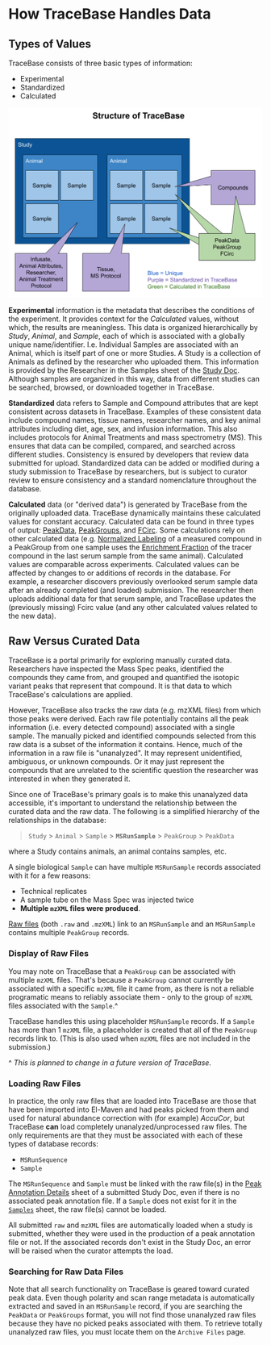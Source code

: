 # How TraceBase Handles Data

## Types of Values

TraceBase consists of three basic types of information:

* Experimental
* Standardized
* Calculated

![TraceBase data organization diagram](../Attachments/Structure%20of%20Tracebase%20Sketch.png)

**Experimental** information is the metadata that describes the conditions of the experiment.  It provides context for
the *Calculated* values, without which, the results are meaningless.  This data is organized hierarchically by *Study*,
*Animal*, and *Sample*, each of which is associated with a globally unique name/identifier.  I.e. Individual Samples are
associated with an Animal, which is itself part of one or more Studies.  A Study is a collection of Animals as defined
by the researcher who uploaded them.  This information is provided by the Researcher in the Samples sheet of the
[Study Doc](../Upload/How%20to%20Build%20a%20Submission/2%20-%20How%20to%20Fill%20In%20the%20Study%20Doc.md). Although
samples are organized in this way, data from different studies can be searched, browsed, or downloaded together in
TraceBase.

**Standardized** data refers to Sample and Compound attributes that are kept consistent across datasets in TraceBase.
Examples of these consistent data include compound names, tissue names, researcher names, and key animal attributes
including diet, age, sex, and infusion information.  This also includes protocols for Animal Treatments and mass
spectrometry (MS).  This ensures that data can be compiled, compared, and searched across different studies.
Consistency is ensured by developers that review data submitted for upload.  Standardized data can be added or modified
during a study submission to TraceBase by researchers, but is subject to curator review to ensure consistency and a
standard nomenclature throughout the database.

**Calculated** data (or "derived data") is generated by TraceBase from the originally uploaded data.  TraceBase
dynamically maintains these calculated values for constant accuracy.  Calculated data can be found in three types of
output: [PeakData](../Download/About%20the%20Data/Data%20Types/PeakData.md),
[PeakGroups](../Download/About%20the%20Data/Data%20Types/PeakGroups.md), and
[FCirc](../Download/About%20the%20Data/Data%20Types/FCirc.md).  Some calculations rely on other calculated data (e.g.
[Normalized Labeling](../Values/Normalized%20Labeling.md) of a measured compound in a PeakGroup from one sample uses the
[Enrichment Fraction](../Values/Enrichment%20Fraction.md) of the tracer compound in the last serum sample from the same
animal).  Calculated values are comparable across experiments.  Calculated values can be affected by changes to or
additions of records in the database.  For example, a researcher discovers previously overlooked serum sample data after
an already completed (and loaded) submission.  The researcher then uploads additional data for that serum sample, and
TraceBase updates the (previously missing) Fcirc value (and any other calculated values related to the new data).

## <a name="curated_v_raw"></a>Raw Versus Curated Data

TraceBase is a portal primarily for exploring manually curated data.  Researchers have inspected the Mass Spec peaks,
identified the compounds they came from, and grouped and quantified the isotopic variant peaks that represent that
compound.  It is that data to which TraceBase's calculations are applied.

However, TraceBase also tracks the raw data (e.g. mzXML files) from which those peaks were derived.  Each raw file
potentially contains all the peak information (i.e. every detected compound) associated with a single sample.  The
manually picked and identified compounds selected from this raw data is a subset of the information it contains.  Hence,
much of the information in a raw file is "unanalyzed".  It may represent unidentified, ambiguous, or unknown compounds.
Or it may just represent the compounds that are unrelated to the scientific question the researcher was interested in
when they generated it.

Since one of TraceBase's primary goals is to make this unanalyzed data accessible, it's important to understand the
relationship between the curated data and the raw data.  The following is a simplified hierarchy of the relationships in
the database:

> `Study` > `Animal` > `Sample` > **`MSRunSample`** > `PeakGroup` > `PeakData`

where a Study contains animals, an animal contains samples, etc.

A single biological `Sample` can have multiple `MSRunSample` records associated with it for a few reasons:

* Technical replicates
* A sample tube on the Mass Spec was injected twice
* **Multiple `mzXML` files were produced**.

[Raw files](TraceBaseDocs/TraceBaseDocs/Upload/What%20Inputs%20Does%20TraceBase%20Take.md#raw_data) (both `.raw` and
`.mzXML`) link to an `MSRunSample` and an `MSRunSample` contains multiple `PeakGroup` records.

### Display of Raw Files

You may note on TraceBase that a `PeakGroup` can be associated with multiple `mzXML` files.  That's because a
`PeakGroup` cannot currently be associated with a specific `mzXML` file it came from, as there is not a reliable
programatic means to reliably associate them - only to the group of `mzXML` files associated with the `Sample`.^

TraceBase handles this using placeholder `MSRunSample` records.  If a `Sample` has more than 1 `mzXML` file, a
placeholder is created that all of the `PeakGroup` records link to.  (This is also used when `mzXML` files are not
included in the submission.)

^ *This is planned to change in a future version of TraceBase.*

### Loading Raw Files

In practice, the only raw files that are loaded into TraceBase are those that have been imported into El-Maven and had
peaks picked from them and used for natural abundance correction with (for example) *AccuCor*, but TraceBase **can**
load completely unanalyzed/unprocessed raw files.  The only requirements are that they must be associated with each of
these types of database records:

* `MSRunSequence`
* `Sample`

The `MSRunSequence` and `Sample` must be linked with the raw file(s) in the
[Peak Annotation Details](../Upload/How%20to%20Build%20a%20Submission/2%20-%20How%20to%20Fill%20In%20the%20Study%20Doc.md#details)
sheet of a submitted Study Doc, even if there is no associated peak annotation file.  If a `Sample` does not exist for
it in the
[`Samples`](../Upload/How%20to%20Build%20a%20Submission/2%20-%20How%20to%20Fill%20In%20the%20Study%20Doc.md#samples)
sheet, the raw file(s) cannot be loaded.

All submitted `raw` and `mzXML` files are automatically loaded when a study is submitted, whether they were used in the
production of a peak annotation file or not.  If the associated records don't exist in the Study Doc, an error will be
raised when the curator attempts the load.

### Searching for Raw Data Files

Note that all search functionality on TraceBase is geared toward curated peak data.  Even though polarity and scan range
metadata is automatically extracted and saved in an `MSRunSample` record, if you are searching the `PeakData` or
`PeakGroups` format, you will not find those unanalyzed raw files because they have no picked peaks associated with
them.  To retrieve totally unanalyzed raw files, you must locate them on the `Archive Files` page.
